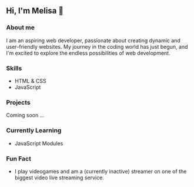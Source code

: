 ## Hi, I'm Melisa 👋

### About me

I am an aspiring web developer, passionate about creating dynamic and user-friendly websites. My journey in the coding world has just begun, and I'm excited to explore the endless possibilities of web development.

### Skills 

- HTML & CSS
- JavaScript

### Projects

Coming soon ...

### Currently Learning

- JavaScript Modules

### Fun Fact
- I play videogames and am a (currently inactive) streamer on one of the biggest video live streaming service. 



<!--
**mellacid/mellacid** is a ✨ _special_ ✨ repository because its `README.md` (this file) appears on your GitHub profile.

Here are some ideas to get you started:

- 🔭 I’m currently working on 
- 🌱 I’m currently learning GitHub 
- 👯 I’m looking to collaborate on ...
- 🤔 I’m looking for help with ...
- 💬 Ask me about ...
- 📫 How to reach me: ...
- 😄 Pronouns: ...
- ⚡ Fun fact: ...
-->
